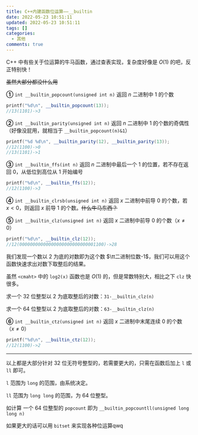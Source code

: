 ```yaml
---
title: C++内建函数位运算——__builtin
date: 2022-05-23 10:51:11
updated: 2022-05-23 10:51:11
tags: []
categories:
  - 其他
comments: true
---
```

C++ 中有些关于位运算的牛马函数，通过查表实现，复杂度好像是 $O(1)$ 的吧，反正特别快！

~~虽然大部分都没什么用~~

**①** `int __builtin_popcount(unsigned int n)` 返回 $n$ 二进制中 $1$ 的个数

```cpp
printf("%d\n", __builtin_popcount(13));
//13(1101)->3
```

**②** `int __builtin_parity(unsigned int n)`  返回 $n$ 二进制中 $1$ 的个数的奇偶性（好像没屁用，就相当于 `__builtin_popcount(n)&1`）

```cpp
printf("%d %d\n", __builtin_parity(12), __builtin_parity(13));
//12(1100)->0
//13(1101)->1
```

**③** `int __builtin_ffs(int n)`  返回 $n$ 二进制中最后一个 $1$ 的位置，若不存在返回 $0$，从低位到高位从 $1$ 开始编号

```cpp
printf("%d\n", __builtin_ffs(12));
//12(1100)->3
```

**④** `int __builtin_clrsb(unsigned int n)` 返回 $x$ 二进制中前导 $0$ 的个数，若 $x<0$，则返回 $x$ 前导 $1$ 的个数。~~什么牛马东西？~~

**⑤** `int __builtin_clz(unsigned int n)` 返回 $x$ 二进制中前导 $0$ 的个数（$x\ne 0$）

```cpp
printf("%d\n", __builtin_clz(12));
//12(00000000000000000000000000001100)->28
```

我们发现一个数以 $2$ 为底的对数即为这个数 $\tt二进制位数-1$，我们可以用这个函数快速求出对数下取整后的结果。

虽然 `<cmaht>` 中的 `log2(x)` 函数也是 $O(1)$ 的，但是常数特别大，相比之下 `clz` 快很多。

求一个 $32$ 位整型以 $2$ 为底取整后的对数：`31-__builtin_clz(n)`

求一个 $64$ 位整型以 $2$ 为底取整后的对数：`63-__builtin_clz(n)`

**⑥** `int __builtin_ctz(unsigned int n)` 返回 $x$ 二进制中末尾连续 $0$ 的个数（$x\ne 0$）

```cpp
printf("%d\n", __builtin_ctz(12));
//12(1100)->2
```

---

以上都是大部分针对 $32$ 位无符号整型的，若需要更大的，只需在函数后加上 `l` 或 `ll` 即可。

`l` 范围为 `long` 的范围，由系统决定。

`ll` 范围为 `long long` 的范围，为 $64$ 位整型。

如计算 一个 $64$ 位整型的 `popcount` 即为 `__builtin_popcountll(unsigned long long n)`

如果更大的话可以用 `bitset` 来实现各种位运算qwq